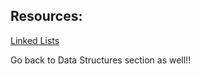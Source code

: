 ## Resources:

[Linked Lists](https://www.youtube.com/watch?v=udapt4FGY20&t=130s)

Go back to Data Structures section as well!!
